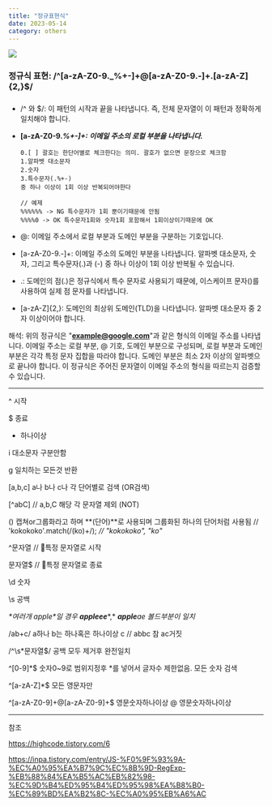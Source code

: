 ```yaml
---
title: "정규표현식"
date: 2023-05-14
category: others
---
```


![](/storage/20230527102628234709.jpg)

### 정규식 표현: /^[a-zA-Z0-9.\_%+-]+@[a-zA-Z0-9.-]+.[a-zA-Z]{2,}$/

### 

* /^ 와 $/: 이 패턴의 시작과 끝을 나타냅니다. 즉, 전체 문자열이 이 패턴과 정확하게 일치해야 합니다.
* **[a-zA-Z0-9.*%+-]+: 이메일 주소의 로컬 부분을 나타냅니다.***

  ```
  0.[ ] 괄호는 한단어별로 체크한다는 의미. 괄호가 없으면 문장으로 체크함
  1.알파벳 대소문자
  2.숫자
  3.특수문자(.%+-) 
  중 하나 이상이 1회 이상 반복되어야한다

  // 예제
  %%%%%% -> NG 특수문자가 1회 뿐이기때문에 안됨
  %%%%0 -> OK 특수문자1회와 숫자1회 포함해서 1회이상이기때문에 OK
  ```
* @: 이메일 주소에서 로컬 부분과 도메인 부분을 구분하는 기호입니다.
* [a-zA-Z0-9.-]+: 이메일 주소의 도메인 부분을 나타냅니다. 알파벳 대소문자, 숫자, 그리고 특수문자(.)과 (-) 중 하나 이상이 1회 이상 반복될 수 있습니다.
* .: 도메인의 점(.)은 정규식에서 특수 문자로 사용되기 때문에, 이스케이프 문자()를 사용하여 실제 점 문자를 나타냅니다.
* [a-zA-Z]{2,}: 도메인의 최상위 도메인(TLD)을 나타냅니다. 알파벳 대소문자 중 2자 이상이어야 합니다.

해석: 위의 정규식은 "**example@google.com**"과 같은 형식의 이메일 주소를 나타냅니다. 이메일 주소는 로컬 부분, @ 기호, 도메인 부분으로 구성되며, 로컬 부분과 도메인 부분은 각각 특정 문자 집합을 따라야 합니다. 도메인 부분은 최소 2자 이상의 알파벳으로 끝나야 합니다. 이 정규식은 주어진 문자열이 이메일 주소의 형식을 따르는지 검증할 수 있습니다.

---

^ 시작

$ 종료

+ 하나이상

i 대소문자 구분안함

g 일치하는 모든것 반환

[a,b,c] a나 b나 c나 각 단어별로 검색 (OR검색)

[^abC] // a,b,C 해당 각 문자열 제외 (NOT)

() 캡쳐or그룹화라고 하며 **(단어)**로 사용되며 그룹화된 하나의 단어처럼 사용됨 // 'kokokoko'.match(/(ko)+/); *// "kokokoko", "ko"*

^문자열 // 특정 문자열로 시작

문자열$ // 특정 문자열로 종료

\d 숫자

\s 공백

*\*여러개 apple\*일 경우* ***appleee****,* ***apple****ae 볼드부분이 일치*

/ab+c/ a하나 b는 하나혹은 하나이상 c // abbc 참 ac거짓

/^\s\*문자열$/ 공백 모두 제거후 완전일치

^[0-9]\*$ 숫자0~9로 범위지정후 \*를 넣어서 글자수 제한없음. 모든 숫자 검색

^[a-zA-Z]\*$ 모든 영문자만

^[a-zA-Z0-9]+@[a-zA-Z0-9]+$ 영문숫자하나이상 @ 영문숫자하나이상

---

참조

https://highcode.tistory.com/6

https://inpa.tistory.com/entry/JS-%F0%9F%93%9A-%EC%A0%95%EA%B7%9C%EC%8B%9D-RegExp-%EB%88%84%EA%B5%AC%EB%82%98-%EC%9D%B4%ED%95%B4%ED%95%98%EA%B8%B0-%EC%89%BD%EA%B2%8C-%EC%A0%95%EB%A6%AC
